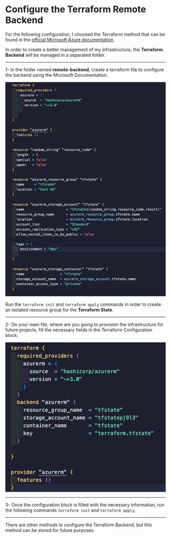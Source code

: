 # Configure the Terraform Remote Backend

For the following configuration, I choosed the Terraform method that can be found in the [official Microsoft Azure documentation](https://learn.microsoft.com/en-us/azure/developer/terraform/store-state-in-azure-storage?tabs=terraform). 

In order to create a better management of my infrastructure, the **Terraform Backend** will be managed in a separated folder. 

---

1- In the folder named **remote-backend**, create a terraform file to configure the backend using the Microsoft Documentation.

![terraform configuration file](/infra-doc/terraform-conf.png)

Run the `terraform init` and `terraform apply` commands in order to create an isolated resource group for the **Terraform State**.

---

2- On your main file, where are you going to provision the infrastructure for future projects, fill the necessary fields in the Terraform Configuration block: 

![terraform configuration block](/infra-doc/terraform-backend.png)

---

3- Once the configuration block is filled with the necessary information, run the following commands `terraform init` and `terraform apply`.

---

There are other methods to configure the Terraform Backend, but this method can be stored for future purposes. 